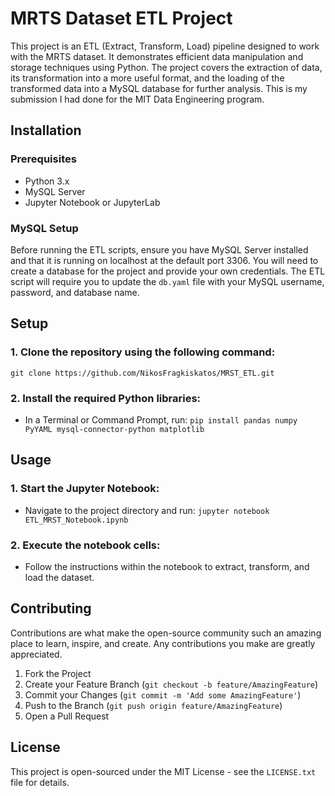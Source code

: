 # MRTS Dataset ETL Project

This project is an ETL (Extract, Transform, Load) pipeline designed to work with the MRTS dataset. It demonstrates efficient data manipulation and storage techniques using Python. The project covers the extraction of data, its transformation into a more useful format, and the loading of the transformed data into a MySQL database for further analysis. This is my submission I had done for the MIT Data Engineering program.

## Installation

### Prerequisites
- Python 3.x
- MySQL Server
- Jupyter Notebook or JupyterLab
  
### MySQL Setup
Before running the ETL scripts, ensure you have MySQL Server installed and that it is running on localhost at the default port 3306. You will need to create a database for the project and provide your own credentials. The ETL script will require you to update the `db.yaml` file with your MySQL username, password, and database name.

## Setup

### 1. Clone the repository using the following command:
`git clone https://github.com/NikosFragkiskatos/MRST_ETL.git`

### 2. Install the required Python libraries:
- In a Terminal or Command Prompt, run:
  `pip install pandas numpy PyYAML mysql-connector-python matplotlib`
  
## Usage

### 1. Start the Jupyter Notebook:
- Navigate to the project directory and run:
  `jupyter notebook ETL_MRST_Notebook.ipynb`


### 2. Execute the notebook cells:
- Follow the instructions within the notebook to extract, transform, and load the dataset.

## Contributing

Contributions are what make the open-source community such an amazing place to learn, inspire, and create. Any contributions you make are greatly appreciated.

1. Fork the Project
2. Create your Feature Branch (`git checkout -b feature/AmazingFeature`)
3. Commit your Changes (`git commit -m 'Add some AmazingFeature'`)
4. Push to the Branch (`git push origin feature/AmazingFeature`)
5. Open a Pull Request

## License

This project is open-sourced under the MIT License - see the `LICENSE.txt` file for details.
